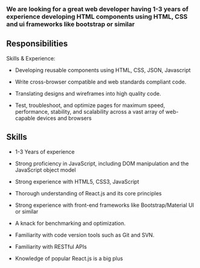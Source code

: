 ### We are looking for a great web developer having 1-3 years of experience developing HTML components using HTML, CSS and ui frameworks like bootstrap or similar

## Responsibilities

Skills & Experience:

- Developing reusable components using HTML, CSS, JSON, Javascript

- Write cross-browser compatible and web standards compliant code.

- Translating designs and wireframes into high quality code.

- Test, troubleshoot, and optimize pages for maximum speed, performance, stability, and scalability across a vast array of web-capable devices and browsers


## Skills

- 1-3 Years of experience

- Strong proficiency in JavaScript, including DOM manipulation and the JavaScript object model

- Strong experience with HTML5, CSS3, JavaScript

- Thorough understanding of React.js and its core principles

- Strong experience with front-end frameworks like Bootstrap/Material UI or similar

- A knack for benchmarking and optimization.

- Familiarity with code version tools such as Git and SVN.

- Familiarity with RESTful APIs

- Knowledge of popular React.js is a big plus
